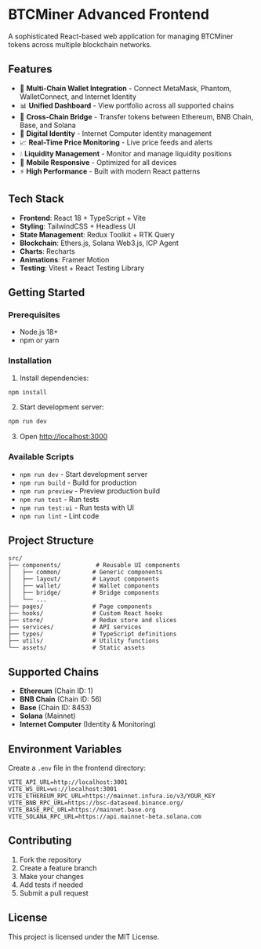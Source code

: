 # BTCMiner Advanced Frontend

A sophisticated React-based web application for managing BTCMiner tokens across multiple blockchain networks.

## Features

- 🔗 **Multi-Chain Wallet Integration** - Connect MetaMask, Phantom, WalletConnect, and Internet Identity
- 📊 **Unified Dashboard** - View portfolio across all supported chains
- 🌉 **Cross-Chain Bridge** - Transfer tokens between Ethereum, BNB Chain, Base, and Solana
- 🔐 **Digital Identity** - Internet Computer identity management
- 📈 **Real-Time Price Monitoring** - Live price feeds and alerts
- 💧 **Liquidity Management** - Monitor and manage liquidity positions
- 📱 **Mobile Responsive** - Optimized for all devices
- ⚡ **High Performance** - Built with modern React patterns

## Tech Stack

- **Frontend**: React 18 + TypeScript + Vite
- **Styling**: TailwindCSS + Headless UI
- **State Management**: Redux Toolkit + RTK Query
- **Blockchain**: Ethers.js, Solana Web3.js, ICP Agent
- **Charts**: Recharts
- **Animations**: Framer Motion
- **Testing**: Vitest + React Testing Library

## Getting Started

### Prerequisites

- Node.js 18+ 
- npm or yarn

### Installation

1. Install dependencies:
```bash
npm install
```

2. Start development server:
```bash
npm run dev
```

3. Open [http://localhost:3000](http://localhost:3000)

### Available Scripts

- `npm run dev` - Start development server
- `npm run build` - Build for production
- `npm run preview` - Preview production build
- `npm run test` - Run tests
- `npm run test:ui` - Run tests with UI
- `npm run lint` - Lint code

## Project Structure

```
src/
├── components/          # Reusable UI components
│   ├── common/         # Generic components
│   ├── layout/         # Layout components
│   ├── wallet/         # Wallet components
│   ├── bridge/         # Bridge components
│   └── ...
├── pages/              # Page components
├── hooks/              # Custom React hooks
├── store/              # Redux store and slices
├── services/           # API services
├── types/              # TypeScript definitions
├── utils/              # Utility functions
└── assets/             # Static assets
```

## Supported Chains

- **Ethereum** (Chain ID: 1)
- **BNB Chain** (Chain ID: 56)
- **Base** (Chain ID: 8453)
- **Solana** (Mainnet)
- **Internet Computer** (Identity & Monitoring)

## Environment Variables

Create a `.env` file in the frontend directory:

```env
VITE_API_URL=http://localhost:3001
VITE_WS_URL=ws://localhost:3001
VITE_ETHEREUM_RPC_URL=https://mainnet.infura.io/v3/YOUR_KEY
VITE_BNB_RPC_URL=https://bsc-dataseed.binance.org/
VITE_BASE_RPC_URL=https://mainnet.base.org
VITE_SOLANA_RPC_URL=https://api.mainnet-beta.solana.com
```

## Contributing

1. Fork the repository
2. Create a feature branch
3. Make your changes
4. Add tests if needed
5. Submit a pull request

## License

This project is licensed under the MIT License.